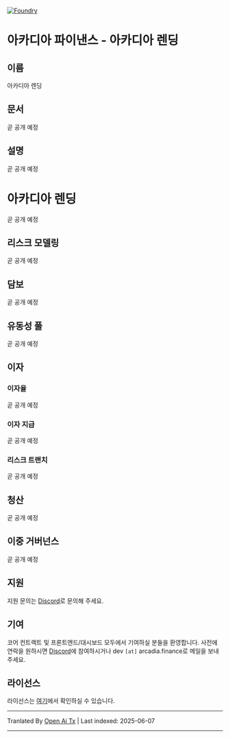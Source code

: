[![Foundry][foundry-badge]][foundry]

[foundry]: https://getfoundry.sh/
[foundry-badge]: https://img.shields.io/badge/Built%20with-Foundry-FFDB1C.svg

# 아카디아 파이낸스 - 아카디아 렌딩

## 이름

아카디아 렌딩

## 문서

곧 공개 예정

## 설명

곧 공개 예정

# 아카디아 렌딩

곧 공개 예정

## 리스크 모델링

곧 공개 예정

## 담보

곧 공개 예정

## 유동성 풀

곧 공개 예정

## 이자

### 이자율

곧 공개 예정

### 이자 지급

곧 공개 예정

### 리스크 트랜치

곧 공개 예정

## 청산

곧 공개 예정

## 이중 거버넌스

곧 공개 예정

## 지원

지원 문의는 [Discord](https://discord.gg/PXcr8SEeTH)로 문의해 주세요.

## 기여

코어 컨트랙트 및 프론트엔드/대시보드 모두에서 기여하실 분들을 환영합니다. 사전에 연락을 원하시면 [Discord](https://discord.gg/PXcr8SEeTH)에 참여하시거나 dev `[at]` arcadia.finance로 메일을 보내주세요.

## 라이선스

라이선스는 [여기](https://raw.githubusercontent.com/arcadia-finance/lending-v2/main/LICENSE.md)에서 확인하실 수 있습니다.

---

Tranlated By [Open Ai Tx](https://github.com/OpenAiTx/OpenAiTx) | Last indexed: 2025-06-07

---